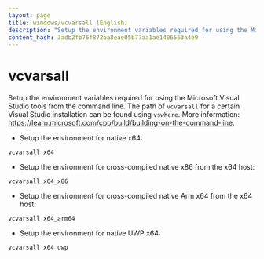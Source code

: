```yaml
---
layout: page
title: windows/vcvarsall (English)
description: "Setup the environment variables required for using the Microsoft Visual Studio tools from the command line."
content_hash: 3adb2fb76f872ba8eae05b77aa1ae1406563a4e9
---
```

# vcvarsall

Setup the environment variables required for using the Microsoft Visual Studio tools from the command line.
The path of `vcvarsall` for a certain Visual Studio installation can be found using `vswhere`.
More information: <https://learn.microsoft.com/cpp/build/building-on-the-command-line>.

- Setup the environment for native x64:

`vcvarsall x64`

- Setup the environment for cross-compiled native x86 from the x64 host:

`vcvarsall x64_x86`

- Setup the environment for cross-compiled native Arm x64 from the x64 host:

`vcvarsall x64_arm64`

- Setup the environment for native UWP x64:

`vcvarsall x64 uwp`
